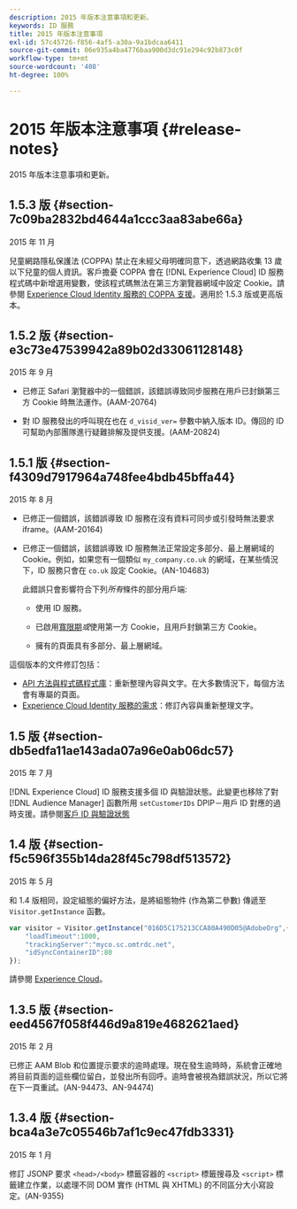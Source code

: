 ```yaml
---
description: 2015 年版本注意事項和更新。
keywords: ID 服務
title: 2015 年版本注意事項
exl-id: 57c45726-f856-4af5-a30a-9a1bdcaa6411
source-git-commit: 06e935a4ba4776baa900d3dc91e294c92b873c0f
workflow-type: tm+mt
source-wordcount: '408'
ht-degree: 100%

---
```


# 2015 年版本注意事項 {#release-notes}

2015 年版本注意事項和更新。

## 1.5.3 版 {#section-7c09ba2832bd4644a1ccc3aa83abe66a}

2015 年 11 月

兒童網路隱私保護法 (COPPA) 禁止在未經父母明確同意下，透過網路收集 13 歲以下兒童的個人資訊。客戶擔憂 COPPA 會在 [!DNL Experience Cloud] ID 服務程式碼中新增選用變數，使該程式碼無法在第三方瀏覽器網域中設定 Cookie。請參閱 [Experience Cloud Identity 服務的 COPPA 支援](../reference/coppa.md#concept-d7ddf81bebd74f129661fcec1ca19413)。適用於 1.5.3 版或更高版本。

## 1.5.2 版 {#section-e3c73e47539942a89b02d33061128148}

2015 年 9 月

* 已修正 Safari 瀏覽器中的一個錯誤，該錯誤導致同步服務在用戶已封鎖第三方 Cookie 時無法運作。(AAM-20764)

* 對 ID 服務發出的呼叫現在也在 `d_visid_ver=` 參數中納入版本 ID。傳回的 ID 可幫助內部團隊進行疑難排解及提供支援。(AAM-20824)


## 1.5.1 版 {#section-f4309d7917964a748fee4bdb45bffa44}

2015 年 8 月

* 已修正一個錯誤，該錯誤導致 ID 服務在沒有資料可同步或引發時無法要求 iframe。(AAM-20164)
* 已修正一個錯誤，該錯誤導致 ID 服務無法正常設定多部分、最上層網域的 Cookie。例如，如果您有一個類似 `my_company.co.uk` 的網域，在某些情況下，ID 服務只會在 `co.uk` 設定 Cookie。(AN-104683)

   此錯誤只會影響符合下列&#x200B;*所有*&#x200B;條件的部分用戶端:

   * 使用 ID 服務。
   * 已啟用[寬限期&#x200B;](../reference/analytics-reference/grace-period.md)*或*&#x200B;使用第一方 Cookie，且用戶封鎖第三方 Cookie。

   * 擁有的頁面具有多部分、最上層網域。

這個版本的文件修訂包括：

* [API 方法與程式碼程式庫](../library/library.md#concept-ff27497375644a898d47984aefb21c97)：重新整理內容與文字。在大多數情況下，每個方法會有專屬的頁面。
* [Experience Cloud Identity 服務的需求](../reference/requirements.md)：修訂內容與重新整理文字。

## 1.5 版 {#section-db5edfa11ae143ada07a96e0ab06dc57}

2015 年 7 月

[!DNL Experience Cloud] ID 服務支援多個 ID 與驗證狀態。此變更也移除了對 [!DNL Audience Manager] 函數所用 `setCustomerIDs` DPIP－用戶 ID 對應的過時支援。請參閱[客戶 ID 與驗證狀態](../reference/authenticated-state.md)

## 1.4 版 {#section-f5c596f355b14da28f45c798df513572}

2015 年 5 月

和 1.4 版相同，設定組態的偏好方法，是將組態物件 (作為第二參數) 傳遞至 `Visitor.getInstance` 函數。

```js
var visitor = Visitor.getInstance("016D5C175213CCA80A490D05@AdobeOrg",{ 
    "loadTimeout":1000, 
    "trackingServer":"myco.sc.omtrdc.net", 
    "idSyncContainerID":80 
});
```

請參閱 [Experience Cloud](../implementation-guides/setup-analytics.md#concept-9ebbea85cb844a15b557be572cd142fd)。

## 1.3.5 版 {#section-eed4567f058f446d9a819e4682621aed}

2015 年 2 月

已修正 AAM Blob 和位置提示要求的逾時處理。現在發生逾時時，系統會正確地將目前頁面的這些欄位留白，並發出所有回呼。逾時會被視為錯誤狀況，所以它將在下一頁重試。(AN-94473、AN-94474)

## 1.3.4 版 {#section-bca4a3e7c05546b7af1c9ec47fdb3331}

2015 年 1 月

修訂 JSONP 要求 `<head>/<body>` 標籤容器的 `<script>` 標籤搜尋及 `<script>` 標籤建立作業，以處理不同 DOM 實作 (HTML 與 XHTML) 的不同區分大小寫設定。(AN-9355)
